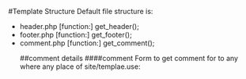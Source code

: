 #Template Structure
Default file structure is:
<ul>
<li>header.php [function:] get_header();
<li>footer.php [function:] get_footer();
<li>comment.php  [function:] get_comment();


##comment details
####comment Form
to get comment for to any where any place of site/templae.use: <?php comment_form();  ?>
